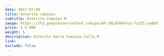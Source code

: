 ```yaml
---
date: 2017-07-09
title: Enterito camaieu
subtitle: Enterito Camaïeu M
image: https://lh3.googleusercontent.com/pw/AM-JKLV54KeFu3-fx2ZC-yu0mSTYBwE9lnglf1NMJUFa35CI1Vpn0msicIrcS6ZgUghcqg4UweTOdh94ZMoVwfAgLxJFNwsJ55lE7vS4eLtAKp_msU2eM6A3RR3IUcYs31ZS6NkcrHva1kXYqBxSsW-Tq4b_uA=w359-h621-no?authuser=0
price: $ 5.000
weight: 5
description: Enterito marca Camaïeu talla M
link: 
exclude: false
---
```

